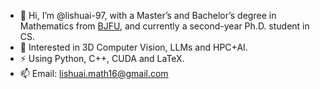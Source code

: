
- 👋 Hi, I’m @lishuai-97, with a Master’s and Bachelor’s degree in Mathematics from [BJFU](http://www.bjfu.edu.cn/index.htm), and currently a second-year Ph.D. student in CS.
- 👀 Interested in 3D Computer Vision, LLMs and HPC+AI.
- ⚡ Using Python, C++, CUDA and LaTeX.
- 📫 Email: lishuai.math16@gmail.com

<!--
<p align="center">
<img height="160px" src="https://github-readme-stats.vercel.app/api?username=lishuai-97&show_icons=true&hide=issues&count_private=true" />
<img height="160px" src="https://github-readme-stats.vercel.app/api/top-langs/?username=lishuai-97&layout=compact&hide=cmake,matlab" />
</p>
-->

<!--
**lishuai-97/lishuai-97** is a ✨ _special_ ✨ repository because its `README.md` (this file) appears on your GitHub profile.

Here are some ideas to get you started:

- 🔭 I’m currently working on ...
- 🌱 I’m currently learning ...
- 👯 I’m looking to collaborate on ...
- 🤔 I’m looking for help with ...
- 💬 Ask me about ...
- 📫 How to reach me: ...
- 😄 Pronouns: ...
- ⚡ Fun fact: ...


- 😄 Dived into DL due to modest mathematical talent. 
- 👀 Interested in Mechine Learning, Deep Learning and HPC+AI.
- 👯 Looking to collaborate on Computer Vision, LLMs and VLLMs.
- 🌱 Currently learning High Performance Computing.

-->
